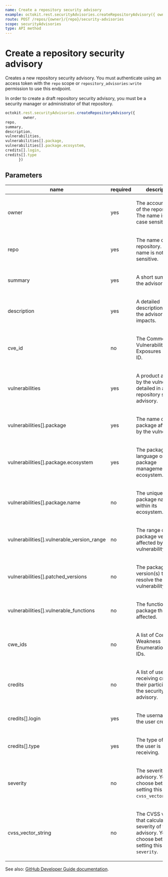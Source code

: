 ```yaml
---
name: Create a repository security advisory
example: octokit.rest.securityAdvisories.createRepositoryAdvisory({ owner, repo, summary, description, vulnerabilities, vulnerabilities[].package, vulnerabilities[].package.ecosystem, credits[].login, credits[].type })
route: POST /repos/{owner}/{repo}/security-advisories
scope: securityAdvisories
type: API method
---
```


# Create a repository security advisory

Creates a new repository security advisory.
You must authenticate using an access token with the `repo` scope or `repository_advisories:write` permission to use this endpoint.

In order to create a draft repository security advisory, you must be a security manager or administrator of that repository.

```js
octokit.rest.securityAdvisories.createRepositoryAdvisory({
        owner,
repo,
summary,
description,
vulnerabilities,
vulnerabilities[].package,
vulnerabilities[].package.ecosystem,
credits[].login,
credits[].type
      })
```

## Parameters

<table>
  <thead>
    <tr>
      <th>name</th>
      <th>required</th>
      <th>description</th>
    </tr>
  </thead>
  <tbody>
    <tr><td>owner</td><td>yes</td><td>

The account owner of the repository. The name is not case sensitive.

</td></tr>
<tr><td>repo</td><td>yes</td><td>

The name of the repository. The name is not case sensitive.

</td></tr>
<tr><td>summary</td><td>yes</td><td>

A short summary of the advisory.

</td></tr>
<tr><td>description</td><td>yes</td><td>

A detailed description of what the advisory impacts.

</td></tr>
<tr><td>cve_id</td><td>no</td><td>

The Common Vulnerabilities and Exposures (CVE) ID.

</td></tr>
<tr><td>vulnerabilities</td><td>yes</td><td>

A product affected by the vulnerability detailed in a repository security advisory.

</td></tr>
<tr><td>vulnerabilities[].package</td><td>yes</td><td>

The name of the package affected by the vulnerability.

</td></tr>
<tr><td>vulnerabilities[].package.ecosystem</td><td>yes</td><td>

The package's language or package management ecosystem.

</td></tr>
<tr><td>vulnerabilities[].package.name</td><td>no</td><td>

The unique package name within its ecosystem.

</td></tr>
<tr><td>vulnerabilities[].vulnerable_version_range</td><td>no</td><td>

The range of the package versions affected by the vulnerability.

</td></tr>
<tr><td>vulnerabilities[].patched_versions</td><td>no</td><td>

The package version(s) that resolve the vulnerability.

</td></tr>
<tr><td>vulnerabilities[].vulnerable_functions</td><td>no</td><td>

The functions in the package that are affected.

</td></tr>
<tr><td>cwe_ids</td><td>no</td><td>

A list of Common Weakness Enumeration (CWE) IDs.

</td></tr>
<tr><td>credits</td><td>no</td><td>

A list of users receiving credit for their participation in the security advisory.

</td></tr>
<tr><td>credits[].login</td><td>yes</td><td>

The username of the user credited.

</td></tr>
<tr><td>credits[].type</td><td>yes</td><td>

The type of credit the user is receiving.

</td></tr>
<tr><td>severity</td><td>no</td><td>

The severity of the advisory. You must choose between setting this field or `cvss_vector_string`.

</td></tr>
<tr><td>cvss_vector_string</td><td>no</td><td>

The CVSS vector that calculates the severity of the advisory. You must choose between setting this field or `severity`.

</td></tr>
  </tbody>
</table>

See also: [GitHub Developer Guide documentation](https://docs.github.com/rest/security-advisories/repository-advisories#create-a-repository-security-advisory).
